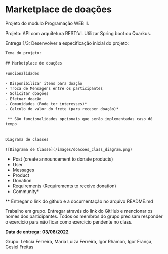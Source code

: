 # Marketplace de doações

Projeto do modulo Programação WEB II.

Projeto: API com arquitetura RESTful. Utilizar Spring boot ou Quarkus.

Entrega 1/3: Desenvolver a especificação inicial do projeto:

    Tema do projeto:
    
    ## Marketplace de doações
    
    Funcionalidades
    
    - Disponibilizar itens para doação
    - Troca de Mensagens entre os participantes
    - Solicitar doações
    - Efetuar doação
    - Comunidades (Pode ter interesses)*
    - Calculo do valor do frete (para receber doação)*
     
     ** São funcionalidades opcionais que serão implementadas caso dê tempo

    
    Diagrama de classes
    
    ![Diagrama de Classe](/images/doacoes_class_diagram.png)

- Post (create announcement to donate products)
- User
- Messages
- Product
- Donation
- Requirements (Requirements to receive donation)
- Community*

** Entregar o link do github e a documentação no arquivo README.md

Trabalho em grupo. Entregar através do link do GitHub e mencionar os nomes dos participantes. Todos os membros do grupo precisam responder o exercício para não ficar como exercício pendente no class.

**Data de entrega: 03/08/2022**

Grupo:
Letícia Ferreira,
Maria Luiza Ferreira,
Igor Rhamon,
Igor França,
Gesiel Freitas
